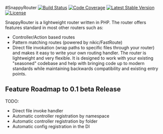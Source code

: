 #SnappyRouter
[![Build Status](https://travis-ci.org/Vectorface/SnappyRouter.svg?branch=master)](https://travis-ci.org/Vectorface/SnappyRouter)
[![Code Coverage](https://scrutinizer-ci.com/g/Vectorface/SnappyRouter/badges/coverage.png?b=master)](https://scrutinizer-ci.com/g/Vectorface/SnappyRouter/?branch=master)
[![Latest Stable Version](https://poser.pugx.org/Vectorface/Snappy-Router/v/stable.svg)](https://packagist.org/packages/Vectorface/Snappy-Router)
[![License](https://poser.pugx.org/Vectorface/Snappy-Router/license.svg)](https://packagist.org/packages/Vectorface/Snappy-Router)

SnappyRouter is a lightweight router written in PHP. The router offers features
standard in most other routers such as:
- Controller/Action based routes
- Pattern matching routes (powered by nikic/FastRoute)
- Direct file invokation (wrap paths to specific files through your router)
and makes it easy to write your own routing handler. The router is lightweight
and very flexible. It is designed to work with your existing "seasoned" codebase
and help with bringing code up to modern standards while maintaining backwards
compatibility and existing entry points.

## Feature Roadmap to 0.1 beta Release

TODO:
- Direct file invoke handler
- Automatic controller registration by namespace
- Automatic controller registration by folder
- Automatic config registration in the DI